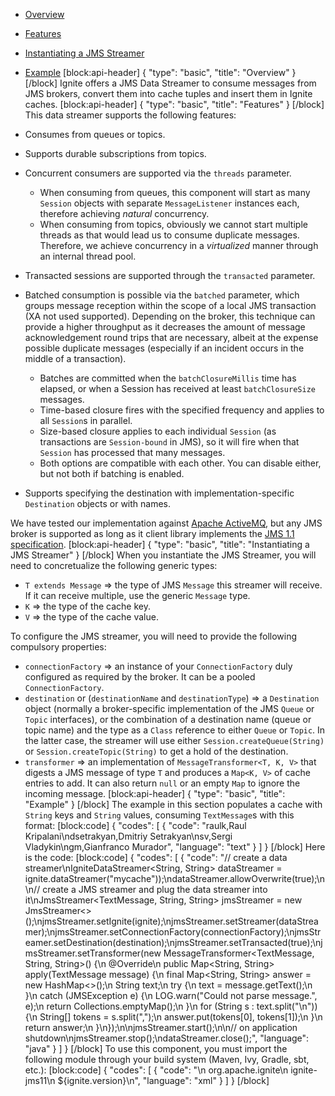 * [Overview](#overview)
* [Features](#features)
* [Instantiating a JMS Streamer](#instantiating-a-jms-streamer)
* [Example](#example)
[block:api-header]
{
  "type": "basic",
  "title": "Overview"
}
[/block]
Ignite offers a JMS Data Streamer to consume messages from JMS brokers, convert them into cache tuples and insert them in Ignite caches. 
[block:api-header]
{
  "type": "basic",
  "title": "Features"
}
[/block]
This data streamer supports the following features:

* Consumes from queues or topics.
* Supports durable subscriptions from topics.
* Concurrent consumers are supported via the `threads` parameter. 
  * When consuming from queues, this component will start as many `Session` objects with separate `MessageListener` instances each, therefore achieving *natural* concurrency.
  * When consuming from topics, obviously we cannot start multiple threads as that would lead us to consume duplicate messages. Therefore, we achieve concurrency in a *virtualized* manner through an internal thread pool.
* Transacted sessions are supported through the `transacted` parameter.
* Batched consumption is possible via the `batched` parameter, which groups message reception within the scope of a local JMS transaction (XA not used supported). Depending on the broker, this technique can provide a higher throughput as it decreases the amount of message acknowledgement round trips that are necessary, albeit at the expense possible duplicate messages (especially if an incident occurs in the middle of a transaction).
  * Batches are committed when the `batchClosureMillis` time has elapsed, or when a Session has received at least `batchClosureSize` messages. 
  * Time-based closure fires with the specified frequency and applies to all `Session`s in parallel. 
  * Size-based closure applies to each individual `Session` (as transactions are `Session-bound` in JMS), so it will fire when that `Session` has processed that many messages.
  * Both options are compatible with each other. You can disable either, but not both if batching is enabled.
* Supports specifying the destination with implementation-specific `Destination` objects or with names.

We have tested our implementation against [Apache ActiveMQ](http://activemq.apache.org), but any JMS broker is supported as long as it client library implements the [JMS 1.1 specification](http://download.oracle.com/otndocs/jcp/7195-jms-1.1-fr-spec-oth-JSpec/).
[block:api-header]
{
  "type": "basic",
  "title": "Instantiating a JMS Streamer"
}
[/block]
When you instantiate the JMS Streamer, you will need to concretualize the following generic types:

* `T extends Message` => the type of JMS `Message` this streamer will receive. If it can receive multiple, use the generic `Message` type.
* `K` => the type of the cache key.
* `V` => the type of the cache value.

To configure the JMS streamer, you will need to provide the following compulsory properties:

* `connectionFactory` => an instance of your `ConnectionFactory` duly configured as required by the broker. It can be a pooled `ConnectionFactory`.
* `destination` or (`destinationName` and `destinationType`) => a `Destination` object (normally a broker-specific implementation of the JMS `Queue` or `Topic` interfaces), or the combination of a destination name (queue or topic name) and the type as a `Class` reference to either `Queue` or `Topic`. In the latter case, the streamer will use either `Session.createQueue(String)` or `Session.createTopic(String)` to get a hold of the destination.
* `transformer` => an implementation of `MessageTransformer<T, K, V>` that digests a JMS message of type `T` and produces a `Map<K, V>` of cache entries to add. It can also return `null` or an empty `Map` to ignore the incoming message.
[block:api-header]
{
  "type": "basic",
  "title": "Example"
}
[/block]
The example in this section populates a cache with `String` keys and `String` values, consuming `TextMessage`s with this format:
[block:code]
{
  "codes": [
    {
      "code": "raulk,Raul Kripalani\ndsetrakyan,Dmitriy Setrakyan\nsv,Sergi Vladykin\ngm,Gianfranco Murador",
      "language": "text"
    }
  ]
}
[/block]
Here is the code:
[block:code]
{
  "codes": [
    {
      "code": "// create a data streamer\nIgniteDataStreamer<String, String> dataStreamer = ignite.dataStreamer(\"mycache\"));\ndataStreamer.allowOverwrite(true);\n\n// create a JMS streamer and plug the data streamer into it\nJmsStreamer<TextMessage, String, String> jmsStreamer = new JmsStreamer<>();\njmsStreamer.setIgnite(ignite);\njmsStreamer.setStreamer(dataStreamer);\njmsStreamer.setConnectionFactory(connectionFactory);\njmsStreamer.setDestination(destination);\njmsStreamer.setTransacted(true);\njmsStreamer.setTransformer(new MessageTransformer<TextMessage, String, String>() {\n    @Override\n    public Map<String, String> apply(TextMessage message) {\n        final Map<String, String> answer = new HashMap<>();\n        String text;\n        try {\n            text = message.getText();\n        }\n        catch (JMSException e) {\n            LOG.warn(\"Could not parse message.\", e);\n            return Collections.emptyMap();\n        }\n        for (String s : text.split(\"\\n\")) {\n            String[] tokens = s.split(\",\");\n            answer.put(tokens[0], tokens[1]);\n        }\n        return answer;\n    }\n});\n\njmsStreamer.start();\n\n// on application shutdown\njmsStreamer.stop();\ndataStreamer.close();",
      "language": "java"
    }
  ]
}
[/block]
To use this component, you must import the following module through your build system (Maven, Ivy, Gradle, sbt, etc.):
[block:code]
{
  "codes": [
    {
      "code": "<dependency>\n    <groupId>org.apache.ignite</groupId>\n    <artifactId>ignite-jms11</artifactId>\n    <version>${ignite.version}</version>\n</dependency>",
      "language": "xml"
    }
  ]
}
[/block]